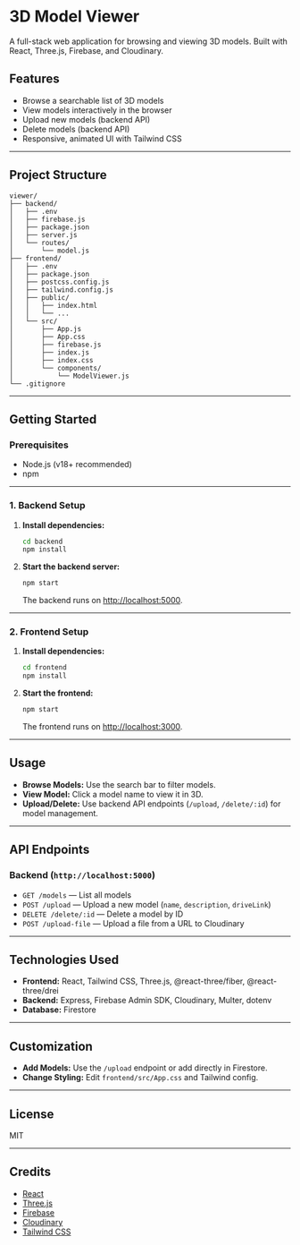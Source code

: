 # 3D Model Viewer

A full-stack web application for browsing and viewing 3D models. Built with React, Three.js, Firebase, and Cloudinary.

## Features

- Browse a searchable list of 3D models
- View models interactively in the browser
- Upload new models (backend API)
- Delete models (backend API)
- Responsive, animated UI with Tailwind CSS

---

## Project Structure

```
viewer/
├── backend/
│   ├── .env
│   ├── firebase.js
│   ├── package.json
│   ├── server.js
│   └── routes/
│       └── model.js
├── frontend/
│   ├── .env
│   ├── package.json
│   ├── postcss.config.js
│   ├── tailwind.config.js
│   ├── public/
│   │   ├── index.html
│   │   └── ...
│   └── src/
│       ├── App.js
│       ├── App.css
│       ├── firebase.js
│       ├── index.js
│       ├── index.css
│       └── components/
│           └── ModelViewer.js
└── .gitignore
```

---

## Getting Started

### Prerequisites

- Node.js (v18+ recommended)
- npm

---

### 1. Backend Setup

1. **Install dependencies:**

   ```sh
   cd backend
   npm install
   ```


2. **Start the backend server:**

   ```sh
   npm start
   ```

   The backend runs on [http://localhost:5000](http://localhost:5000).

---

### 2. Frontend Setup

1. **Install dependencies:**

   ```sh
   cd frontend
   npm install
   ```

2. **Start the frontend:**

   ```sh
   npm start
   ```

   The frontend runs on [http://localhost:3000](http://localhost:3000).

---

## Usage

- **Browse Models:** Use the search bar to filter models.
- **View Model:** Click a model name to view it in 3D.
- **Upload/Delete:** Use backend API endpoints (`/upload`, `/delete/:id`) for model management.

---

## API Endpoints

### Backend (`http://localhost:5000`)

- `GET /models` — List all models
- `POST /upload` — Upload a new model (`name`, `description`, `driveLink`)
- `DELETE /delete/:id` — Delete a model by ID
- `POST /upload-file` — Upload a file from a URL to Cloudinary

---

## Technologies Used

- **Frontend:** React, Tailwind CSS, Three.js, @react-three/fiber, @react-three/drei
- **Backend:** Express, Firebase Admin SDK, Cloudinary, Multer, dotenv
- **Database:** Firestore

---

## Customization

- **Add Models:** Use the `/upload` endpoint or add directly in Firestore.
- **Change Styling:** Edit `frontend/src/App.css` and Tailwind config.

---

## License

MIT

---

## Credits

- [React](https://react.dev/)
- [Three.js](https://threejs.org/)
- [Firebase](https://firebase.google.com/)
- [Cloudinary](https://cloudinary.com/)
- [Tailwind CSS](https://tailwindcss.com/)
